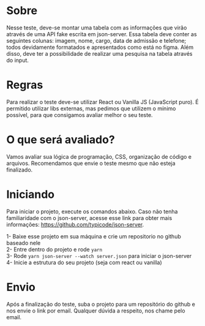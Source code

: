 # Sobre
Nesse teste, deve-se montar uma tabela com as informações que virão através de uma API fake escrita em json-server. 
Essa tabela deve conter as seguintes colunas: imagem, nome, cargo, data de admissão e telefone; 
todos devidamente formatados e apresentados como está no figma. Além disso, 
deve ter a possibilidade de realizar uma pesquisa na tabela através do input.

# Regras
Para realizar o teste deve-se utilizar React ou Vanilla JS (JavaScript puro). É permitido utilizar libs externas,
mas pedimos que utilizem o mínimo possível, para que consigamos avaliar melhor o seu teste.

# O que será avaliado?
Vamos avaliar sua lógica de programação, CSS, organização de código e arquivos. Recomendamos que envie o teste mesmo
que não esteja finalizado.

# Iniciando
Para iniciar o projeto, execute os comandos abaixo. Caso não tenha familiaridade com o json-server, acesse esse link
para obter mais informações: https://github.com/typicode/json-server.

1- Baixe esse projeto em sua máquina e crie um repositorio no github baseado nele <br />
2- Entre dentro do projeto e rode `yarn` <br />
3- Rode `yarn json-server --watch server.json` para iniciar o json-server <br />
4- Inicie a estrutura do seu projeto (seja com react ou vanilla) <br />

# Envio
Após a finalização do teste, suba o projeto para um repositório do github e nos envie o link por email.
Qualquer dúvida a respeito, nos chame pelo email.
